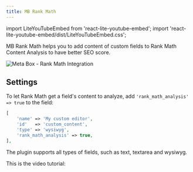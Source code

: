 ```yaml
---
title: MB Rank Math
---
```


import LiteYouTubeEmbed from 'react-lite-youtube-embed';
import 'react-lite-youtube-embed/dist/LiteYouTubeEmbed.css';

MB Rank Math helps you to add content of custom fields to Rank Math Content Analysis to have better SEO score.

![Meta Box - Rank Math Integration](https://i.imgur.com/tIyC0u9.jpg)

## Settings

To let Rank Math get a field's content to analyze, add `'rank_math_analysis' => true` to the field:

```php
[
	'name' => 'My custom editor',
	'id'   => 'custom_content',
	'type' => 'wysiwyg',
	'rank_math_analysis' => true,
],
```

The plugin supports all types of fields, such as text, textarea and wysiwyg.

This is the video tutorial:

<LiteYouTubeEmbed id='I3ncHxLxwlM' />
